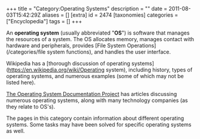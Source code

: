 +++
title = "Category:Operating Systems"
description = ""
date = 2011-08-03T15:42:29Z
aliases = []
[extra]
id = 2474
[taxonomies]
categories = ["Encyclopedia"]
tags = []
+++

An **operating system** (usually abbreviated "**OS**") is software that manages the resources of a system.
The OS allocates memory, manages contact with hardware and peripherals,
provides [File System Operations](/categories/file system functions),
and handles the user interface.

Wikipedia has a [thorough discussion of operating systems](https://en.wikipedia.org/wiki/Operating system),
including history, types of operating systems, and numerous examples
(some of which may not be listed here).

[The Operating System Documentation Project](http://www.operating-system.org/)
has articles discussing numerous operating systems,
along with many technology companies (as they relate to OS's).

The pages in this category contain information about different operating systems.
Some tasks may have been solved for specific operating systems as well.
